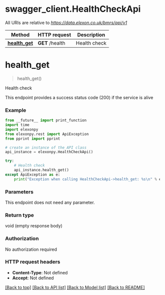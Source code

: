# swagger_client.HealthCheckApi

All URIs are relative to *https://data.elexon.co.uk/bmrs/api/v1*

Method | HTTP request | Description
------------- | ------------- | -------------
[**health_get**](HealthCheckApi.md#health_get) | **GET** /health | Health check

# **health_get**
> health_get()

Health check

This endpoint provides a success status code (200) if the service is alive

### Example

```python
from __future__ import print_function
import time
import elexonpy
from elexonpy.rest import ApiException
from pprint import pprint

# create an instance of the API class
api_instance = elexonpy.HealthCheckApi()

try:
    # Health check
    api_instance.health_get()
except ApiException as e:
    print("Exception when calling HealthCheckApi->health_get: %s\n" % e)
```

### Parameters
This endpoint does not need any parameter.

### Return type

void (empty response body)

### Authorization

No authorization required

### HTTP request headers

 - **Content-Type**: Not defined
 - **Accept**: Not defined

[[Back to top]](#) [[Back to API list]](../README.md#documentation-for-api-endpoints) [[Back to Model list]](../README.md#documentation-for-models) [[Back to README]](../README.md)

